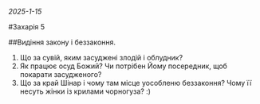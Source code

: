 _2025-1-15_

#Захарія 5

##Видіння закону і беззаконня.
1. Що за сувій, яким засуджені злодій і облудник?
2. Як працює осуд Божий? Чи потрібен Йому посередник, щоб покарати засудженого?
3. Що за край Шінар і чому там місце уособленю беззаконня? Чому її несуть жінки із крилами чорногуза? :)

